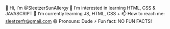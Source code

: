 👋 Hi, I’m @SleetzerSunAllergy
👀 I’m interested in learning HTML, CSS & JAVASCRIPT
🌱 I’m currently learning JS, HTML, CSS +
📫 How to reach me: sleetzerfr@gmail.com
😄 Pronouns: Dude
⚡ Fun fact: NO FUN FACTS!
